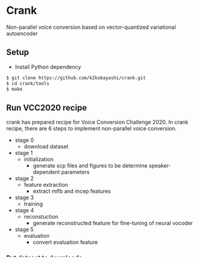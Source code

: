 # Crank

Non-parallel voice conversion based on vector-quantized variational autoencoder

## Setup

- Install Python dependency

```sh
$ git clone https://github.com/k2kobayashi/crank.git
$ cd crank/tools
$ make
```

## Run VCC2020 recipe

crank has prepared recipe for Voice Conversion Challenge 2020.
In crank recipe, there are 6 steps to implement non-parallel voice conversion.

- stage 0
    - download dataset
- stage 1
    - initialization
        - generate scp files and figures to be determine speaker-dependent parameters
- stage 2
    - feature extraction
        - extract mlfb and mcep features
- stage 3
    - training
- stage 4
    - reconstuction
        - generate reconstructed feature for fine-tuning of neural vocoder
- stage 5
    - evaluation
        - convert evaluation feature


### Put dataset to downloads

Note that dataset is only released for the participants (2020/05/26).
```
$ cd egs/vaevc/vcc2020v1
$ mkdir downloads && cd downloads
$ mv <path_to_zip>/vcc2020_{training,evaluation}.zip downloads
$ unzip vcc2020_training.zip
$ unzip vcc2020_evaluation.zip
```

### Run feature extraction and model training

Because the challenge defines its training and evaluation set, we have initially put configuration files.
So, you need to run from 2nd stage.

```sh
$ ./run.sh --n_jobs 10 --stage 2 --stop_stage 5
```

where the ```n_jobs``` indicates the number of CPU cores used in the training.

### Integration neural vocoder [\(kan-bayashi/ParallelWaveGAN\)](https://github.com/kan-bayashi/ParallelWaveGAN)
Comming soon!!

## Samples
Comming soon!!

## Configuration
Configurations are defined in ```conf/default.yml```.
Followings are explanation of representative parameters.

- feature

When you create your own recipe, be carefull to set feature extraction settings such as ```fftl```, ```hop_size```, ```fs```, ```shiftms```, and ```mcep_apha```. These parameters usually depend on sampling frequency.

- feat_type

You can choose ```feat_type``` either ```mlfb``` or ```mcep```.
If you choose ```mlfb```, the converted waveforms are generated by GllifinLim vocoder.
If you choose ```mcep```, the converted waveforms are generated by world vocoder (i.e., excitation generation and MLSA filtering).

- trainer_type

We support training with ```vqvae```, ```lsgan```, ```cycle```, ```cyclegan``` using same generator network.
  - ```vqvae```: default vqvae setting
  - ```lsgan```: vqvae with adversarial learning
  - ```cycle```: vqvae with cyclic constraints
  - ```cyclegan```: vqvae with adevesarial learning and cyclic constraints

## Create your recipe

### Copy recipe template

Please copy template directory to start creation of your recipe.

```sh
$ cp -r egs/vaevc/template egs/vaevc/<new_recipe>
$ cd egs/vaevc/<new_recipe>
```

### Put .wav files

You need to put wav files appropriate directory.
You can choose either modifying ```download.sh``` or putting wav files.
In either case, the wav files should be located in each speaker like following
```<new_recipe>/downloads/wav/{spkr1, spkr2, ..., spkr3}/*.wav```.

If you modify ```downaload.sh```,

```sh
$ vim local/download.sh
```

If you put wav files,

```sh
$ mkdir downloads
$ mv <path_to_your_wav_directory> downloads/wav
$ touch downloads/.done
```

### Run initialization

The initialization process generates kaldi-like scp files.

```sh
$ ./run.sh --stage 1 --stop_stage 1
```

Then you modify speaker-dependent parameters in ```conf/spkr.yml``` using generated figures.
Page 20~22 in [slide](https://www.slideshare.net/NU_I_TODALAB/hands-on-voice-conversion) help you how to set these parameters.


### Run feature extraction, train, reconstruction, and evaluation

After preparing configuration, you run it.

```sh
$ ./run.sh --stage 2 --stop_stage 5
```

## Achknowledgements

Thank you [@kan-bayashi](https://github.com/kan-bayashi) for lots of contributions and encouragement helps.

## Who we are

- Kazuhiro Kobayashi [@k2kobayashi](https://github.com/k2kobayashi) [maintainer, design and development]

- [Tomoki Toda](https://sites.google.com/site/tomokitoda/) [advisor]
